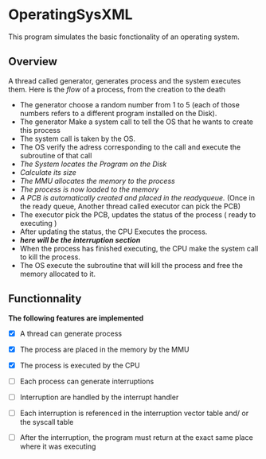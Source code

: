 # OperatingSysXML
This program simulates the basic fonctionality of an operating system.

## Overview
A thread called generator, generates process and the system executes them.
Here is the _flow_ of a process, from the creation to the death
* The generator choose a random number from 1 to 5 (each of those numbers refers to a different program installed on the Disk).
* The generator Make a system call to tell the OS that he wants to create this process
* The system call is taken by the OS.
* The OS verify the adress corresponding to the call and execute the subroutine of that call
* _The System locates the Program on the Disk_
* _Calculate its size_
* _The MMU allocates the memory to the process_
* _The process is now loaded to the memory_
* _A PCB is automatically created and placed in the readyqueue._
    (Once in the ready queue, Another thread called executor can pick the PCB)
* The executor pick the PCB, updates the status of the process ( ready to executing )
* After updating the status, the CPU Executes the process.
* **_here will be the interruption section_**
* When the process has finished executing, the CPU make the system call to kill the process.
* The OS execute the subroutine that will kill the process and free the memory allocated to it.


## Functionnality
**The following features are implemented**
* [X] A thread can generate process
* [X] The process are placed in the memory by the MMU
* [X] The process is executed by the CPU
* [ ] Each process can generate interruptions  
* [ ] Interruption are handled  by the interrupt handler
* [ ] Each interruption is referenced in the interruption vector table and/ or the syscall table
* [ ] After the interruption, the program must return at the exact same place where it was executing

